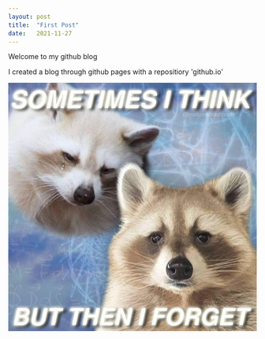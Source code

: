 ```yaml
---
layout: post
title:  "First Post"
date:   2021-11-27
---
```


<p class="intro"><span class="dropcap"></span>Welcome to my github blog<p>
<p class="intro"><span class="dropcap"></span>I created a blog through github pages with a repositiory 'github.io'<p>
<P><img src="/assets/img/cute.jfif" alt=""><P>

